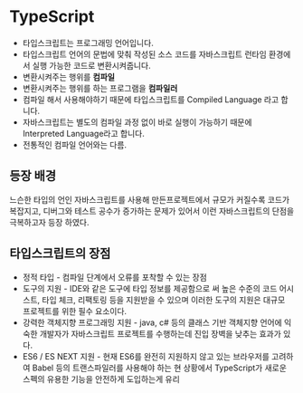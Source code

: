 # TypeScript

- 타입스크립트는 프로그래밍 언어입니다.
- 타입스크립트 언어의 문법에 맞춰 작성된 소스 코드를 자바스크립트 런타임 환경에서 실행 가능한 코드로 변환시켜줍니다.
- 변환시켜주는 행위를 **컴파일**
- 변환시켜주는 행위를 하는 프로그램을 **컴파일러**
- 컴파일 해서 사용해야하기 때문에 타입스크립트를 Compiled Language 라고 합니다.
- 자바스크립트는 별도의 컴파일 과정 없이 바로 실행이 가능하기 때문에 Interpreted Language라고 합니다.
- 전통적인 컴파일 언어와는 다름.

## 등장 배경

느슨한 타입의 언인 자바스크립트를 사용해 만든프로젝트에서 규모가 커질수록 코드가 복잡지고, 디버그와 테스트 공수가 증가하는 문제가 있어서 이런 자바스크립트의 단점을 극복하고자 등장 하였다.

## 타입스크립트의 장점

- 정적 타입 - 컴파일 단계에서 오류를 포착할 수 있는 장점
- 도구의 지원 - IDE와 같은 도구에 타입 정보를 제공함으로 써 높은 수준의 코드 어시스트, 타입 체크, 리팩토링 등을 지원받을 수 있으며 이러한 도구의 지원은 대규모 프로젝트를 위한 필수 요소이다.
- 강력한 객체지향 프로그래밍 지원 - java, c# 등의 클래스 기반 객체지향 언어에 익숙한 개발자가 자바스크립트 프로젝트를 수행하는데 진입 장벽을 낮추는 효과가 있다.
- ES6 / ES NEXT 지원 - 현재 ES6를 완전히 지원하지 않고 있는 브라우저를 고려하여 Babel 등의 트랜스파일러를 사용해야 하는 현 상황에서 TypeScript가 새로운 스펙의 유용한 기능을 안전하게 도입하는게 유리
